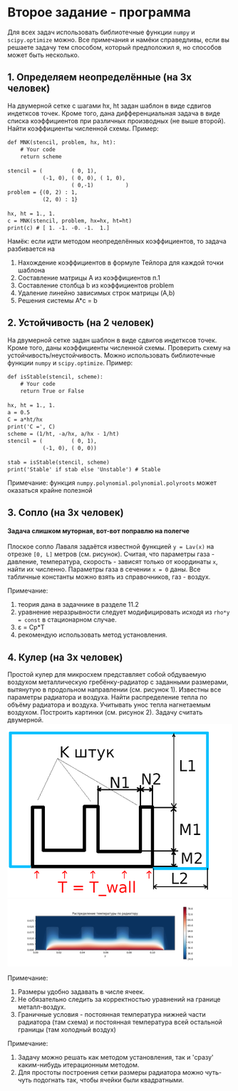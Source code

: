 Второе задание - программа
==========================


Для всех задач использовать библиотечные функции `numpy` и `scipy.optimize` можно. Все примечания и намёки справедливы, если вы решаете задачу тем способом, который предположил я, но способов может быть несколько.

## 1. Определяем неопределённые (на 3х человек)
На двумерной сетке с шагами hx, ht задан шаблон в виде сдвигов индетксов точек. Кроме того, дана дифференциальная задача в виде списка коэффициентов при различных производных (не выше второй). Найти коэффициенты численной схемы.
Пример:

```python3
def MNK(stencil, problem, hx, ht):
	# Your code
	return scheme

stencil = (         ( 0, 1),
           (-1, 0), ( 0, 0), ( 1, 0),
                    ( 0,-1)          )
problem = {(0, 2) : 1,
           (2, 0) : 1}

hx, ht = 1., 1.
c = MNK(stencil, problem, hx=hx, ht=ht)
print(c) # [ 1. -1. -0. -1.  1.]
```

Намёк: если идти методом неопределённых коэффициентов, то задача разбивается на

1. Нахождение коэффициентов в формуле Тейлора для каждой точки шаблона
2. Составление матрицы A из коэффициентов п.1
3. Составление столбца b из коэффициентов problem
4. Удаление линейно зависимых строк матрицы (A,b)
5. Решения системы A*c = b

## 2. Устойчивость (на 2 человек)
На двумерной сетке задан шаблон в виде сдвигов индетксов точек. Кроме того, даны коэффициенты численной схемы. Проверить схему на устойчивость/неустойчивость. Можно использовать библиотечные функции `numpy` и `scipy.optimize`.
Пример:

```python3
def isStable(stencil, scheme):
	# Your code
	return True or False

hx, ht = 1., 1.
a = 0.5
C = a*ht/hx
print('C =', C)
scheme = (1/ht, -a/hx, a/hx - 1/ht)
stencil = (         ( 0, 1),
           (-1, 0), ( 0, 0))

stab = isStable(stencil, scheme)
print('Stable' if stab else 'Unstable') # Stable
```

Примечание: функция `numpy.polynomial.polynomial.polyroots` может оказаться крайне полезной

## 3. Сопло (на 3х человек)
#### Задача слишком муторная, вот-вот поправлю на полегче

Плоское сопло Лаваля задаётся известной функцией `y = Lav(x)` на отрезке `[0, L]` метров (см. рисунок). Считая, что параметры газа - давление, температура, скорость - зависят только от координаты `x`, найти их численно. Параметры газа в сечении `x = 0` даны. Все табличные константы можно взять из справочников, газ - воздух.

Примечание:
1. теория дана в задачнике в разделе 11.2
2. уравнение неразрывности следует модифицировать исходя из `rho*y = const` в стационарном случае.
3. &#949; = Cp*T
4. рекомендую использовать метод установления.

## 4. Кулер (на 3х человек)
Простой кулер для микросхем представляет собой обдуваемую воздухом металлическую гребёнку-радиатор с заданными размерами, вытянутую в продольном направлении (см. рисунок 1). Известны все параметры радиатора и воздуха. Найти распределение тепла по объёму радиатора и воздуха. Учитывать унос тепла нагнетаемым воздухом. Построить картинки (см. рисунок 2). Задачу считать двумерной.
![Heatsink scheme](heatsink.png)
![Temperature filed](Temperature.png)

Примечание:
1. Размеры удобно задавать в числе ячеек.
2. Не обязательно следить за корректностью уравнений на границе металл-воздух.
3. Граничные условия - постоянная температура нижней части радиатора (там схема) и постоянная температура всей остальной границы (там холодный воздух)

Примечание:
1. Задачу можно решать как методом установления, так и 'cразу' каким-нибудь итерационным методом.
2. Для простоты построения сетки размеры радиатора можно чуть-чуть подогнать так, чтобы ячейки были квадратными.
